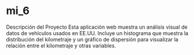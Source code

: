 # mi_6
Descripción del Proyecto
Esta aplicación web muestra un análisis visual de datos de vehículos usados en EE.UU. Incluye un histograma que muestra la distribución del kilometraje y un gráfico de dispersión para visualizar la relación entre el kilometraje y otras variables.

